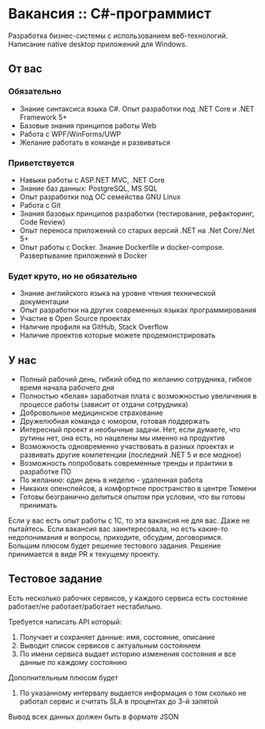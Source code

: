 # Вакансия :: C#-программист

Разработка бизнес-системы с использованием веб-технологий. Написание native desktop приложений для Windows.

## От вас

### Обязательно

- Знание синтаксиса языка C#. Опыт разработки под .NET Core и .NET Framework 5+
- Базовые знания принципов работы Web
- Работа с WPF/WinForms/UWP
- Желание работать в команде и развиваться

### Приветствуется

- Навыки работы с ASP.NET MVC, .NET Core
- Знание баз данных: PostgreSQL, MS SQL
- Опыт разработки под ОС семейства GNU Linux
- Работа с Git
- Знания базовых принципов разработки (тестирование, рефакторинг, Code Review)
- Опыт переноса приложений со старых версий .NET на .Net Core/.Net 5+
- Опыт работы с Docker. Знание Dockerfile и docker-compose. Развертывание приложений в Docker

### Будет круто, но не обязательно

- Знание английского языка на уровне чтения технической документации
- Опыт разработки на других современных языках программирования
- Участие в  Open Source проектах
- Наличие профиля на GitHub, Stack Overflow
- Наличие проектов которые можете продемонстрировать

## У нас

- Полный рабочий день, гибкий обед по желанию сотрудника, гибкое время начала рабочего дня
- Полностью «белая» заработная плата с возможностью увеличения в процессе работы (зависит от отдачи сотрудника)
- Добровольное медицинское страхование
- Дружелюбная команда с юмором, готовая поддержать
- Интересный проект и необычные задачи. Нет, если думаете, что рутины нет, она есть, но нацелены мы именно на продуктив
- Возможность одновременно участвовать в разных проектах и развивать другие компетенции (последний .NET 5 и все модное)
- Возможность попробовать современные тренды и практики в разработке ПО
- По желанию: один день в неделю - удаленная работа
- Никаких опенспейсов, а комфортное пространство в центре Тюмени
- Готовы безгранично делиться опытом при условии, что вы готовы принимать

Если у вас есть опыт работы с 1С, то эта вакансия не для вас. Даже не пытайтесь.
Если вакансия вас заинтересовала, но есть какие-то недопонимания и вопросы, приходите, обсудим, договоримся.  
Большим плюсом будет решение тестового задания. Решение принимается в виде PR к текущему проекту.

## Тестовое задание

Есть несколько рабочих сервисов, у каждого сервиса есть состояние работает/не работает/работает нестабильно.

Требуется написать API который:

1. Получает и сохраняет данные: имя, состояние, описание
2. Выводит список сервисов с актуальным состоянием
3. По имени сервиса выдает историю изменения состояния и все данные по каждому состоянию

Дополнительным плюсом будет

1. По указанному интервалу выдается информация о том сколько не работал сервис и считать SLA в процентах до 3-й запятой

Вывод всех данных должен быть в формате JSON
